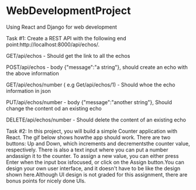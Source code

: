 # WebDevelopmentProject
Using React and Django for web development 

Task #1: Create a REST API with the following end point:http://localhost:8000/api/echos/. 

GET/api/echos - Should get the link to all the echos 

POST/api/echos - body {"message":"a string"}, should create an echo with the above information 

GET/api/echos/number ( e.g Get/api/echos/1) - Should whoe the echo information in json 

PUT/api/echos/number - body {"message":"another string"}, Should change the content od an existing echo

DELETE/api/echos/number - Should delete the content of an existing echo


Task #2: In this project, you will build a simple Counter application with React. The gif below shows howthe app should work. There are two buttons: Up and Down, which increments and decrementsthe counter value, respectively. There is also a text input where you can put a number andassign it to the counter. To assign a new value, you can either press Enter when the input box isfocused, or click on the Assign button.You can design your own user interface, and it doesn't have to be like the design shown here.Although UI design is not graded for this assignment, there are bonus points for nicely done UIs.

